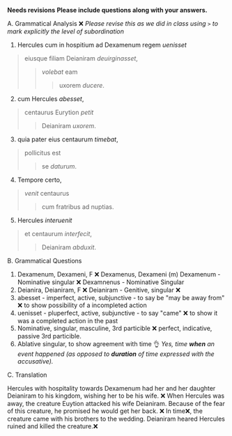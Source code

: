 **Needs revisions**
**Please include questions along with your answers.**


A. Grammatical Analysis  ❌ *Please revise this as we did in class using `>` to mark explicitly the level of subordination*

1. Hercules cum in hospitium ad Dexamenum regem *uenisset* 
> eiusque filiam Deianiram *deuirginasset*, 
>> *volebat* eam 
>>> uxorem *ducere*. 

2. cum Hercules *abesset*, 
> centaurus Eurytion *petit* 
>> Deianiram *uxorem*. 

3. quia pater eius centaurum *timebat*, 
> pollicitus est 
>> se *daturum*.

4. Tempore certo, 
> *venit* centaurus 
>> cum fratribus ad nuptias. 

5. Hercules *interuenit* 
> et centaurum *interfecit*, 
>> Deianiram *abduxit*.

B. Grammatical Questions

1. Dexamenum, Dexameni, F ❌ Dexamenus, Dexameni (m)
  Dexamenum - Nominative singular ❌ Dexamnenus - Nominative Singular
2. Deianira, Deianiram, F ❌ 
  Deianiram - Genitive, singular ❌
3. abesset - imperfect, active, subjunctive - to say be "may be away from" ❌ to show possibility of a incompleted action
4. uenisset - pluperfect, active, subjunctive - to say "came" ❌ to show it was a completed action in the past
5. Nominative, singular, masculine, 3rd particible  ❌ perfect, indicative, passive 3rd particible.
6. Ablative singular, to show agreement with time 👌 *Yes, time **when** an event happened (as opposed to **duration** of time expressed with the accusative).*

C. Translation

Hercules with hospitality towards Dexamenum had her and her daughter Deianiram to his kingdom, wishing her to be his wife. ❌
When Hercules was away, the creature Euytion attacked his wife Deianiram.
Because of the fear of this creature, he promised he would get her back. ❌
In time❌, the creature came with his brothers to the wedding. 
Deianiram heared Hercules ruined and killed the creature.❌
